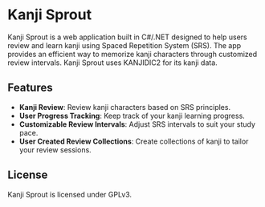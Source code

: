 # Kanji Sprout

Kanji Sprout is a web application built in C#/.NET designed to help users review and learn kanji using Spaced Repetition System (SRS). The app provides an efficient way to memorize kanji characters through customized review intervals.
Kanji Sprout uses KANJIDIC2 for its kanji data.

## Features

- **Kanji Review**: Review kanji characters based on SRS principles.
- **User Progress Tracking**: Keep track of your kanji learning progress.
- **Customizable Review Intervals**: Adjust SRS intervals to suit your study pace.
- **User Created Review Collections**: Create collections of kanji to tailor your review sessions.

## License

Kanji Sprout is licensed under GPLv3.
